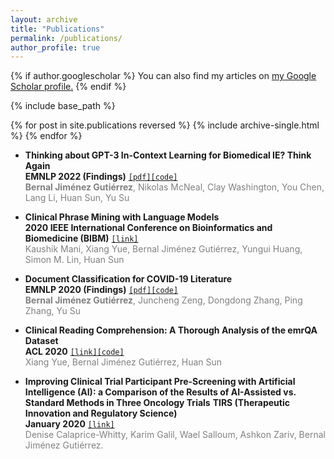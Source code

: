```yaml
---
layout: archive
title: "Publications"
permalink: /publications/
author_profile: true
---
```


{% if author.googlescholar %}
  You can also find my articles on <u><a href="{{author.googlescholar}}">my Google Scholar profile</a>.</u>
{% endif %}

{% include base_path %}

{% for post in site.publications reversed %}
  {% include archive-single.html %}
{% endfor %}

* **Thinking about GPT-3 In-Context Learning for Biomedical IE? Think Again** <br>**EMNLP 2022 (Findings)** [`[pdf]`](https://arxiv.org/pdf/2203.08410.pdf)[`[code]`](https://github.com/dki-lab/few-shot-bioIE) <br>
<span style="color:grey">**Bernal Jiménez Gutiérrez**, Nikolas McNeal, Clay Washington, You Chen, Lang Li, Huan Sun, Yu Su</span>

* **Clinical Phrase Mining with Language Models** <br>**2020 IEEE International Conference on Bioinformatics and Biomedicine (BIBM)** [`[link]`](https://ieeexplore.ieee.org/document/9313496) <br>
<span style="color:grey">Kaushik Mani, Xiang Yue, Bernal Jiménez Gutiérrez, Yungui Huang, Simon M. Lin, Huan Sun</span>

* **Document Classification for COVID-19 Literature** <br>**EMNLP 2020 (Findings)** [`[pdf]`](https://aclanthology.org/2020.findings-emnlp.332.pdf)[`[code]`](https://github.com/dki-lab/covid19-classification) <br>
<span style="color:grey">**Bernal Jiménez Gutiérrez**, Juncheng Zeng, Dongdong Zhang, Ping Zhang, Yu Su</span>

* **Clinical Reading Comprehension: A Thorough Analysis of the emrQA Dataset**<br> **ACL 2020** [`[link]`](http://aclanthology.lst.uni-saarland.de/2020.acl-main.410.pdf)[`[code]`](https://github.com/xiangyue9607/CliniRC/) <br>
<span style="color:grey">Xiang Yue, Bernal Jiménez Gutiérrez, Huan Sun</span>

* **Improving Clinical Trial Participant Pre-Screening with Artificial Intelligence (AI): a Comparison of the Results of AI-Assisted vs. Standard Methods in Three Oncology Trials** **TIRS (Therapeutic Innovation and Regulatory Science)** <br>**January 2020** [`[link]`](https://pubmed.ncbi.nlm.nih.gov/32008227/) <br>
<span style="color:grey"> Denise Calaprice-Whitty, Karim Galil, Wael Salloum, Ashkon Zariv, Bernal Jiménez Gutiérrez.</span>
